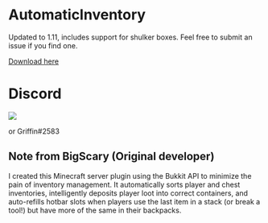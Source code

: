 # AutomaticInventory
Updated to 1.11, includes support for shulker boxes. Feel free to submit an issue if you find one.

[Download here](http://dl.bn-mc.net/?q=automaticinventory)

# Discord
[<img src="https://discordapp.com/api/guilds/132680070480396288/widget.png?style=shield">](https://discord.gg/0jwsKTH4ATkkN8iB)

or Griffin#2583

## Note from BigScary (Original developer)
I created this Minecraft server plugin using the Bukkit API to minimize the pain of inventory management.  It automatically sorts player and chest inventories, intelligently deposits player loot into correct containers, and auto-refills hotbar slots when players use the last item in a stack (or break a tool!) but have more of the same in their backpacks.

